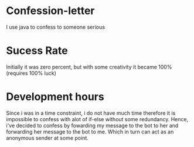 # Confession-letter
I use java to confess to someone serious

# Sucess Rate
Initially it was zero percent, but with some creativity it became 100% (requires 100% luck)

# Development hours
Since i was in a time constraint, i do not have much time therefore it is 
impossible to confess with alot of if-else without some redundancy. Hence,
i've decided to confess by fowarding my message to the bot to her and forwarding her
message to the bot to me. Which in turn can act as an anonymous sender at some point.
